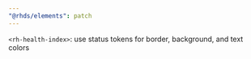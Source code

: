 ```yaml
---
"@rhds/elements": patch
---
```


`<rh-health-index>`: use status tokens for border, background, and text colors
